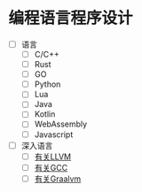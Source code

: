 # 编程语言程序设计

- [ ] 语言
  - [ ] C/C++
  - [ ] Rust
  - [ ] GO
  - [ ] Python
  - [ ] Lua
  - [ ] Java
  - [ ] Kotlin
  - [ ] WebAssembly
  - [ ] Javascript
- [ ] 深入语言
  - [ ] [有关LLVM](./有关LLVM.md)
  - [ ] [有关GCC](./有关GCC.md)
  - [ ] [有关Graalvm](./有关Graalvm.md)

